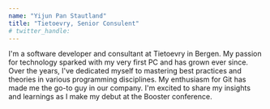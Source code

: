 ```yaml
---
name: "Yijun Pan Stautland"
title: "Tietoevry, Senior Consulent"
# twitter_handle: 
---
```

I'm a software developer and consultant at Tietoevry in Bergen. My passion for technology sparked with my very first PC and has grown ever since. Over the years, I've dedicated myself to mastering best practices and theories in various programming disciplines. My enthusiasm for Git has made me the go-to guy in our company. I'm excited to share my insights and learnings as I make my debut at the Booster conference.
